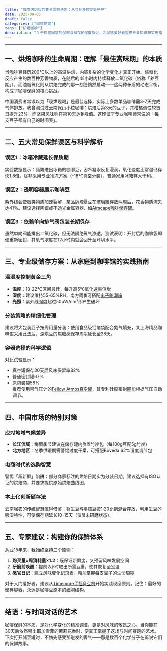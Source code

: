 ```yaml
---
title: "咖啡烘焙后的黄金保鲜法则：从豆到杯的完美守护"
date: 2025-09-05
draft: false
categories: ["咖啡烘焙"]
tags: ["烘焙咖啡"]
description: "关于烘焙咖啡的保鲜与储存的深度探讨，为咖啡爱好者提供专业知识和实用指南。"
---
```


---

## 一、烘焙咖啡的生命周期：理解「最佳赏味期」的本质  
当咖啡豆经历200℃以上的高温烘焙，内部复杂的化学变化才真正开始。焦糖化反应产生的数百种芳香物质，在随后的48小时内持续释放二氧化碳（俗称「养豆期」），而油脂氧化则从烘焙完成的那一刻便悄然启动——这两种矛盾的动态平衡，构成了咖啡保鲜的核心挑战。

中国消费者常误以为「现烘现喝」是最佳选择，实际上多数单品咖啡需3-7天完成气体排放。我曾测试过云南保山小粒咖啡：烘焙后第3天的豆子，其柑橘调性较首日提升23%，而坚果风味则在第10天达到峰值。这印证了专业咖啡师常说的「每支豆子都有自己的时间表」。

---

## 二、五大常见保鲜误区与科学解析  
### 误区1：冰箱冷藏延长保质期  
实验数据显示：频繁进出冰箱的咖啡豆，因冷凝水反复浸润，氧化速度比常温储存快1.8倍。除非采用专业冷冻方案（-18℃真空分装），普通家用冰箱弊大于利。

### 误区2：透明容器展示咖啡豆  
紫外线会使脂类物质加速裂解，某品牌瑰夏豆在玻璃罐存放两周后，花香物质流失达41%。建议选择陶瓷或不透光金属容器，如[Airscape咖啡储存罐](https://www.amazon.com/s?k=Airscape%E5%92%96%E5%95%A1%E5%82%A8%E5%AD%98%E7%BD%90&tag=coffeeprism-20)。

### 误区3：依赖单向排气阀包装长期保存  
虽然单向阀能排出二氧化碳，但无法隔绝氧气渗透。测试表明：开封后的咖啡袋即便重新密封，其氧气浓度在12小时内就会回升至环境水平。

---

## 三、专业级储存方案：从家庭到咖啡馆的实践指南  
### 温湿度控制黄金三角  
- **温度**：18-22℃区间最佳，每升高5℃氧化速率倍增  
- **湿度**：建议维持55-65%RH，南方雨季可搭配[电子防潮箱](https://www.amazon.com/s?k=%E7%94%B5%E5%AD%90%E9%98%B2%E6%BD%AE%E7%AE%B1&tag=coffeeprism-20)  
- **光照**：紫外线强度超过50μW/cm²即产生破坏  

### 分装策略的精细化管理  
建议将大包装豆子按周用量分装：使用食品级铝箔袋配合氮气填充，某上海精品咖啡馆采用此法后，深烘豆的焦糖感保存周期延长至28天。

### 容器选择的科学逻辑  
对比试验显示：  
- 真空罐保存30天后风味保留率82%  
- 普通密封罐67%  
- 原包装袋58%  
推荐使用带气压计的[Fellow Atmos真空罐](https://www.amazon.com/s?k=Fellow%20Atmos%E7%9C%9F%E7%A9%BA%E7%BD%90&tag=coffeeprism-20)，其专利硅胶密封圈能根据气压自动调节。

---

## 四、中国市场的特别对策  
### 应对地域气候差异  
- **长江流域**：梅雨季节建议在储存罐内放置竹炭包（每100g豆配5g竹炭）  
- **北方地区**：冬季供暖期需警惕过度干燥，可搭配Boveda 62%湿度调节包  

### 电商时代的选购智慧  
警惕「超新鲜」陷阱：部分商家标注的烘焙日期实为分装日期。建议选择有ISO认证的烘焙商，并要求提供原始烘焙曲线图。

### 本土化创新储存法  
云南咖农的传统智慧值得借鉴：将生豆与烘焙豆按1:20比例混合存放，利用生豆的吸湿特性，可使保存期延长10-15天（仅限未研磨状态）。

---

## 五、专家建议：构建你的保鲜体系  
从业15年来，我始终坚持三个原则：  
1. **购买量=周消耗量×1.2**：既保证新鲜度，又预留风味发展空间  
2. **研磨前唤醒**：提前2小时取出所需豆量，使其恢复至室温  
3. **感官日记**：建立风味变化记录表，精准掌握每支豆子的生命周期  

对于入门爱好者，建议从[Timemore手摇磨豆机](https://www.amazon.com/s?k=Timemore%E6%89%8B%E6%91%87%E7%A3%A8%E8%B1%86%E6%9C%BA&tag=coffeeprism-20)开始实践现磨原则。记住：最好的储存容器，永远是咖啡豆原本的细胞结构。

---

## 结语：与时间对话的艺术  
咖啡保鲜的本质，是对化学变化的精准调控，更是对风味的敬畏之心。当你能在30天后依然喝出耶加雪菲的茉莉花香时，便真正掌握了这场与时间赛跑的艺术。下次打开储豆罐时，不妨先感受那迸发的香气——那是数百个化学分子在诉说它们的保鲜故事。